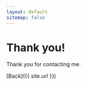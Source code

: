 ```yaml
---
layout: default
sitemap: false
---
```

# Thank you!
Thank you for contacting me.

[Back]({{ site.url }})
